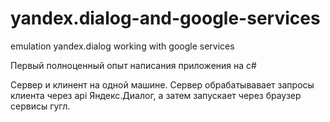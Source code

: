 # yandex.dialog-and-google-services
emulation yandex.dialog working with google services

Первый полноценный опыт написания приложения на c#

Сервер и клинент на одной машине. Сервер обрабатывавает запросы клиента через api Яндекс.Диалог, а затем запускает через браузер сервисы гугл.
